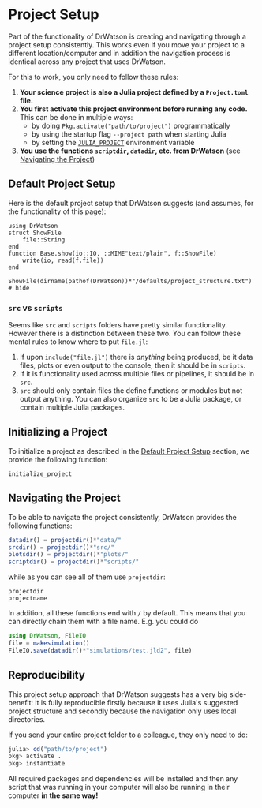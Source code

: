 # Project Setup

Part of the functionality of DrWatson is creating and navigating through a project setup consistently. This works even if you move your project to a different location/computer and in addition the navigation process is identical across any project that uses DrWatson.

For this to work, you only need to follow these rules:

1. **Your science project is also a Julia project defined by a `Project.toml` file.**
2. **You first activate this project environment before running any code.** This can be done in multiple ways:
   * by doing `Pkg.activate("path/to/project")` programmatically
   * by using the startup flag `--project path` when starting Julia
   * by setting the [`JULIA_PROJECT`](https://docs.julialang.org/en/latest/manual/environment-variables/#JULIA_PROJECT-1) environment variable
3. **You use the functions `scriptdir`, `datadir`, etc. from DrWatson** (see [Navigating the Project](@ref))

## Default Project Setup

Here is the default project setup that DrWatson suggests (and assumes, for the functionality of this page):

```@setup project
using DrWatson
struct ShowFile
    file::String
end
function Base.show(io::IO, ::MIME"text/plain", f::ShowFile)
    write(io, read(f.file))
end
```
```@example project
ShowFile(dirname(pathof(DrWatson))*"/defaults/project_structure.txt") # hide
```

### `src` vs `scripts`
Seems like `src` and `scripts` folders have pretty similar functionality. However there is a distinction between these two. You can follow these mental rules to know where to put `file.jl`:

1. If upon `include("file.jl")` there is _anything_ being produced, be it data files, plots or even output to the console, then it should be in `scripts`.
2. If it is functionality used across multiple files or pipelines, it should be in `src`.
3. `src` should only contain files the define functions or modules but not output anything. You can also organize `src` to be a Julia package, or contain multiple Julia packages.

## Initializing a Project

To initialize a project as described in the [Default Project Setup](@ref) section, we provide the following function:
```@docs
initialize_project
```

## Navigating the Project
To be able to navigate the project consistently, DrWatson provides the following functions:
```julia
datadir() = projectdir()*"data/"
srcdir() = projectdir()*"src/"
plotsdir() = projectdir()*"plots/"
scriptdir() = projectdir()*"scripts/"
```

while as you can see all of them use `projectdir`:
```@docs
projectdir
projectname
```

In addition, all these functions end with `/` by default. This means that you can directly chain them with a file name. E.g. you could do
```julia
using DrWatson, FileIO
file = makesimulation()
FileIO.save(datadir()*"simulations/test.jld2", file)
```

## Reproducibility
This project setup approach that DrWatson suggests has a very big side-benefit: it is fully reproducible firstly because it uses Julia's suggested project structure and secondly because the navigation only uses local directories.

If you send your entire project folder to a colleague, they only need to do:
```julia
julia> cd("path/to/project")
pkg> activate .
pkg> instantiate
```
All required packages and dependencies will be installed and then any script that was running in your computer will also be running in their computer **in the same way!**
